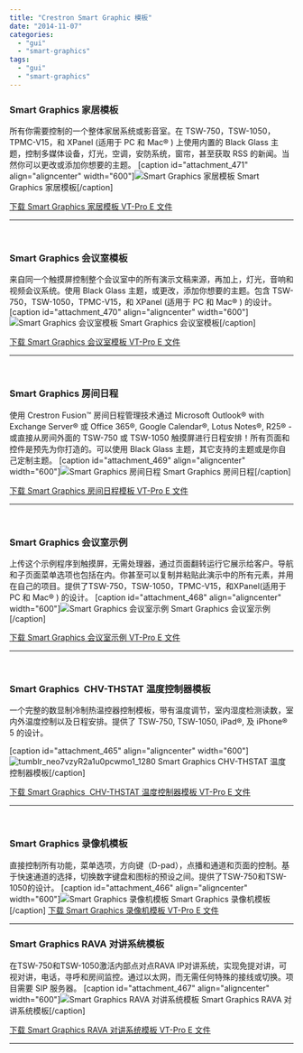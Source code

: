 ```yaml
---
title: "Crestron Smart Graphic 模板"
date: "2014-11-07"
categories: 
  - "gui"
  - "smart-graphics"
tags: 
  - "gui"
  - "smart-graphics"
---
```


### Smart Graphics 家居模板

所有你需要控制的一个整体家居系统或影音室。在 TSW-750，TSW-1050，TPMC-V15，和 XPanel (适用于 PC 和 Mac® ) 上使用内置的 Black Glass 主题，控制多媒体设备，灯光，空调，安防系统，窗帘，甚至获取 RSS 的新闻。当然你可以更改或添加你想要的主题。 \[caption id="attachment\_471" align="aligncenter" width="600"\]![Smart Graphics 家居模板](/assets/images/tumblr_neo7vzyR2a1u0pcwmo6_1280.jpg) Smart Graphics 家居模板\[/caption\]

[下载 Smart Graphics 家居模板 VT-Pro E 文件](https://pan.baidu.com/s/1mgr8z0G)

* * *

 

### Smart Graphics 会议室模板

来自同一个触摸屏控制整个会议室中的所有演示文稿来源，再加上，灯光，音响和视频会议系统。使用 Black Glass 主题，或更改，添加你想要的主题。包含 TSW-750，TSW-1050，TPMC-V15，和 XPanel (适用于 PC 和 Mac® ) 的设计。 \[caption id="attachment\_470" align="aligncenter" width="600"\]![Smart Graphics 会议室模板](/assets/images/tumblr_neo7vzyR2a1u0pcwmo3_1280.jpg) Smart Graphics 会议室模板\[/caption\]

[下载 Smart Graphics 会议室模板 VT-Pro E 文件](https://pan.baidu.com/s/1o6LW2eu)

* * *

 

### Smart Graphics 房间日程

使用 Crestron Fusion™ 房间日程管理技术通过 Microsoft Outlook® with Exchange Server® 或 Office 365®, Google Calendar®, Lotus Notes®, R25® - 或直接从房间外面的 TSW-750 或 TSW-1050 触摸屏进行日程安排！所有页面和控件是预先为你打造的。可以使用 Black Glass 主题，其它支持的主题或是你自己定制主题。 \[caption id="attachment\_469" align="aligncenter" width="600"\]![Smart Graphics 房间日程](/assets/images/tumblr_neo7vzyR2a1u0pcwmo7_1280.jpg) Smart Graphics 房间日程\[/caption\]

[下载 Smart Graphics 房间日程模板 VT-Pro E 文件](https://pan.baidu.com/s/1o6yVPGI)

* * *

 

### Smart Graphics 会议室示例

上传这个示例程序到触摸屏，无需处理器，通过页面翻转运行它展示给客户。导航和子页面菜单选项也包括在内。你甚至可以复制并粘贴此演示中的所有元素，并用在自己的项目。提供了TSW-750，TSW-1050，TPMC-V15，和XPanel(适用于 PC 和 Mac® ) 的设计。 \[caption id="attachment\_468" align="aligncenter" width="600"\]![Smart Graphics 会议室示例](/assets/images/tumblr_neo7vzyR2a1u0pcwmo2_1280.jpg) Smart Graphics 会议室示例\[/caption\]

[下载 Smart Graphics 会议室示例 VT-Pro E 文件](https://pan.baidu.com/s/1dDBz1D3)

* * *

 

### Smart Graphics  CHV-THSTAT 温度控制器模板

一个完整的数显制冷制热温控器控制模板，带有温度调节，室内湿度检测读数，室内外温度控制以及日程安排。提供了 TSW-750, TSW-1050, iPad®, 及 iPhone® 5 的设计。

\[caption id="attachment\_465" align="aligncenter" width="600"\]![tumblr_neo7vzyR2a1u0pcwmo1_1280](/assets/images/tumblr_neo7vzyR2a1u0pcwmo1_1280.jpg) Smart Graphics CHV-THSTAT 温度控制器模板\[/caption\]

[下载 Smart Graphics  CHV-THSTAT 温度控制器模板 VT-Pro E 文件](https://pan.baidu.com/s/1dDy8mtj)

* * *

 

### Smart Graphics 录像机模板

直接控制所有功能，菜单选项，方向键（D-pad），点播和通道和页面的控制。基于快速通道的选择，切换数字键盘和图标的预设之间。提供了TSW-750和TSW-1050的设计。 \[caption id="attachment\_466" align="aligncenter" width="600"\]![Smart Graphics 录像机模板](/assets/images/tumblr_neo7vzyR2a1u0pcwmo4_1280.jpg) Smart Graphics 录像机模板\[/caption\] [下载 Smart Graphics 录像机模板 VT-Pro E 文件](https://pan.baidu.com/s/1jGMeAKQ)

* * *

### Smart Graphics RAVA 对讲系统模板

在TSW-750和TSW-1050激活内部点对点RAVA IP对讲系统，实现免提对讲，可视对讲，电话，寻呼和房间监控。通过以太网，而无需任何特殊的接线或切换。项目需要 SIP 服务器。 \[caption id="attachment\_467" align="aligncenter" width="600"\]![Smart Graphics RAVA 对讲系统模板](/assets/images/tumblr_neo7vzyR2a1u0pcwmo5_1280.jpg) Smart Graphics RAVA 对讲系统模板\[/caption\]

[下载 Smart Graphics RAVA 对讲系统模板 VT-Pro E 文件](https://pan.baidu.com/s/1dDti8fB)

* * *
